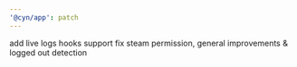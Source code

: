 ```yaml
---
'@cyn/app': patch
---
```


add live logs hooks support
fix steam permission, general improvements & logged out detection

